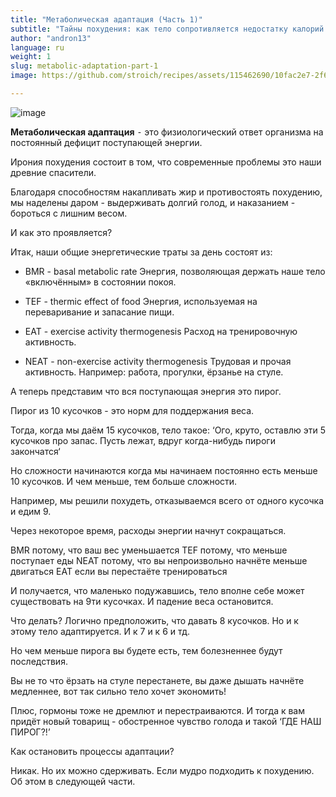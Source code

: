 ```yaml
---
title: "Метаболическая адаптация (Часть 1)"
subtitle: "Тайны похудения: как тело сопротивляется недостатку калорий и как противостоять этому"
author: "andron13"
language: ru
weight: 1
slug: metabolic-adaptation-part-1
image: https://github.com/stroich/recipes/assets/115462690/10fac2e7-2f62-4b66-8a63-dd810212421f

---
```

![image](https://github.com/stroich/recipes/assets/115462690/10fac2e7-2f62-4b66-8a63-dd810212421f)

**Метаболическая адаптация** ⁃ это физиологический ответ организма на постоянный дефицит поступающей энергии.   

Ирония похудения состоит в том, что современные проблемы это наши древние спасители.    

Благодаря способностям накапливать жир и противостоять похудению, мы наделены даром - выдерживать долгий голод, и наказанием - бороться с лишним весом.

И как это проявляется?

Итак, наши общие энергетические траты за день состоят из:

- BMR - basal metabolic rate
Энергия, позволяющая держать наше тело «включённым» в состоянии покоя.

- TEF - thermic effect of food
Энергия, используемая на переваривание и запасание пищи.

- EAT - exercise activity thermogenesis
Расход на тренировочную активность.

- NEAT - non-exercise activity thermogenesis
Трудовая и прочая активность.
Например: работа, прогулки, ёрзанье на стуле.

А теперь представим что вся поступающая энергия это пирог.

Пирог из 10 кусочков - это норм для поддержания веса.

Тогда, когда мы даём 15 кусочков, тело такое:
‘Ого, круто, оставлю эти 5 кусочков про запас. Пусть лежат, вдруг когда-нибудь пироги закончатся‘

Но сложности начинаются когда мы начинаем постоянно есть меньше 10 кусочков.
И чем меньше, тем больше сложности.

Например, мы решили похудеть, отказываемся всего от одного кусочка и едим 9.

Через некоторое время, расходы энергии начнут сокращаться.

ВМR потому, что ваш вес уменьшается
ТЕF потому, что меньше поступает еды
NEAT потому, что вы непроизвольно начнёте меньше двигаться
ЕАТ если вы перестаёте тренироваться

И получается, что маленько подужавшись, тело вполне себе может существовать на 9ти кусочках. И падение веса остановится.

Что делать?
Логично предположить, что давать 8 кусочков. Но и к этому тело адаптируется. И к 7 и к 6 и тд.

Но чем меньше пирога вы будете есть, тем болезненнее будут последствия.

Вы не то что ёрзать на стуле перестанете, вы даже дышать начнёте медленнее, вот так сильно тело хочет экономить!

Плюс, гормоны тоже не дремлют и перестраиваются. И тогда к вам придёт новый товарищ - обостренное чувство голода и такой ‘ГДЕ НАШ ПИРОГ?!’

Как остановить процессы адаптации?

Никак. Но их можно сдерживать.
Если мудро подходить к похудению.
Об этом в следующей части.
